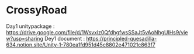 # CrossyRoad

Day1 unitypackage : https://drive.google.com/file/d/1Wsvxlz0QfdhgfwsSSaJt5vAoNhgUlHs9/view?usp=sharing
Dey1 document : https://principled-quesadilla-634.notion.site/Unity-1-780ea1fd951d45c8802e471021c863f7